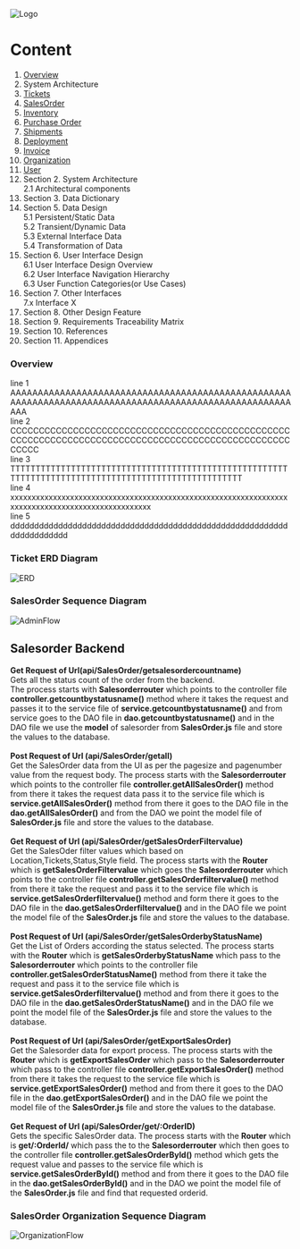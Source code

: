 ![Logo](https://github.com/GeppettoSoftware/StahlsTest/blob/master/docs/favicon.ico?raw=true"Logo")
# Content 
1. [Overview](#ticket-erd-diagram)<br/>
1. System Architecture
1. [Tickets](#ticket-erd-diagram)
1. [SalesOrder](SalesOrder.md)<br/>
1. [Inventory](Inventory.md)<br/>
1. [Purchase Order](Purchaseorder.md)<br/>
1. [Shipments](Shipments.md)<br/>
1. [Deployment](Deployment.md)<br/>
1. [Invoice](Invoices.md)<br/>
1. [Organization](Organization.md)<br/>
1. [User](User.md)<br/>
  1. Section 
    2. System Architecture<br/>
    2.1 Architectural components<br/>
  1. Section 
    3. Data Dictionary<br/>
  1. Section 
    5. Data Design<br/>
    5.1 Persistent/Static Data<br/> 
    5.2 Transient/Dynamic Data<br/> 
    5.3 External Interface Data<br/> 
    5.4 Transformation of Data<br/>
 1. Section 
    6. User Interface Design<br/>
    6.1 User Interface Design Overview<br/>
    6.2 User Interface Navigation Hierarchy<br/>
    6.3 User Function Categories(or Use Cases)<br/>
 1. Section
    7. Other Interfaces<br/>
    7.x Interface X
 1. Section 
    8. Other Design Feature<br/>
 1. Section
    9. Requirements Traceability Matrix<br/>
 1. Section
    10. References<br/>
 1. Section
    11. Appendices<br/>


### Overview
line 1 AAAAAAAAAAAAAAAAAAAAAAAAAAAAAAAAAAAAAAAAAAAAAAAAAAAAAAAAAAAAAAAAAAAAAAAAAAAAAAAAAAAAAAAAAAAAAAAAAAAAAAAAA</br>
line 2 CCCCCCCCCCCCCCCCCCCCCCCCCCCCCCCCCCCCCCCCCCCCCCCCCCCCCCCCCCCCCCCCCCCCCCCCCCCCCCCCCCCCCCCCCCCCCCCCCCCCCCC</br>
line 3 TTTTTTTTTTTTTTTTTTTTTTTTTTTTTTTTTTTTTTTTTTTTTTTTTTTTTTTTTTTTTTTTTTTTTTTTTTTTTTTTTTTTTTTTTTTTTTTTTTTTT</br>
line 4 xxxxxxxxxxxxxxxxxxxxxxxxxxxxxxxxxxxxxxxxxxxxxxxxxxxxxxxxxxxxxxxxxxxxxxxxxxxxxxxxxxxxxxxxxxxxxxxxxx</br>
line 5 dddddddddddddddddddddddddddddddddddddddddddddddddddddddddddddddddddddd<br/>
### Ticket ERD Diagram
![ERD](https://github.com/GeppettoSoftware/StahlsTest/blob/master/docs/Tickets%20ER%20Diagram.jpg?raw=true"ERD")
      

### SalesOrder Sequence Diagram
![AdminFlow](https://github.com/GeppettoSoftware/StahlsTest/blob/master/docs/salesOrderSequenceDiagram(ADMIN).jpg?raw=true"AdminFlow")

## Salesorder Backend 

 **Get Request of Url(api/SalesOrder/getsalesordercountname)** <br/>
 Gets all the status count of the order from the backend.<br/>The process starts with **Salesorderrouter** which points to the controller file **controller.getcountbystatusname()** method where it takes the request and passes it to the service file of **service.getcountbystatusname()** and from service goes to the DAO file in **dao.getcountbystatusname()** and in the DAO file we use the **model** of salesorder from **SalesOrder.js** file and store the values to the database.
  <br/>
  <br/>
  **Post Request of Url (api/SalesOrder/getall)** <br/>
    Get the SalesOrder data from the UI as per the pagesize and pagenumber value from the request body. The process starts with the **Salesorderrouter** which points to the controller file **controller.getAllSalesOrder()** method from there it takes the request data pass it to the service file which is **service.getAllSalesOrder()** method from there it goes to the DAO file in the **dao.getAllSalesOrder()** and from the DAO we point the model file of **SalesOrder.js** file and store the values to the database.
   <br/>
    <br/>
  **Get Request of Url (api/SalesOrder/getSalesOrderFiltervalue)** <br/>
    Get the SalesOder filter values which based on Location,Tickets,Status,Style field. The process starts with the **Router** which is **getSalesOrderFiltervalue**  which goes the **Salesorderrouter** which points to the controller file **controller.getSalesOrderfiltervalue()** method from there it take the request and pass it to the service file which is **service.getSalesOrderfiltervalue()** method and form there it goes to the DAO file in the **dao.getSalesOrderfiltervalue()** and in the DAO file we point the model file of the **SalesOrder.js** file and store the values to the database.
    <br/>
    <br/>
  **Post Request of Url (api/SalesOrder/getSalesOrderbyStatusName)**<br/>
    Get the List of Orders according the status selected. The process starts with the **Router** which is **getSalesOrderbyStatusName** which pass to the **Salesorderrouter** which points to the controller file **controller.getSalesOrderStatusName()** method from there it take the request and pass it to the service file which is **service.getSalesOrderfiltervalue()** method and from there it goes to the DAO file in the **dao.getSalesOrderStatusName()** and in the DAO file we point the model file of the **SalesOrder.js** file and store the values to the database.
    <br/>
    <br/>
**Post Request of Url (api/SalesOrder/getExportSalesOrder)**<br/>
  Get the Salesorder data for export process. The process starts with the **Router** which is **getExportSalesOrder** which pass to the **Salesorderrouter** which pass to the controller file **controller.getExportSalesOrder()** method from there it takes the request to the service file which is **service.getExportSalesOrder()** method and from there it goes to the DAO file in the **dao.getExportSalesOrder()** and in the DAO file we point the model file of the **SalesOrder.js** file and store the values to the database.
  <br/>
  <br/>
**Get Request of Url (api/SalesOrder/get/:OrderID)**<br/>
  Gets the specific SalesOrder data. The process starts with the **Router** which is **get/:OrderId/** which pass the to the **Salesorderrouter** which then goes to the controller file **controller.getSalesOrderById()** method which gets the request value and passes to the service file which is **service.getSalesOrderById()** method and from there it goes to the DAO file in the **dao.getSalesOrderById()** and in the DAO we point the model file of the **SalesOrder.js** file and find that requested orderid.


### SalesOrder Organization Sequence Diagram
![OrganizationFlow](https://github.com/GeppettoSoftware/StahlsTest/blob/master/docs/salesOrderSequenceDiagram(ORGANIZATION).jpg?raw=true"OrganizationFlow")
